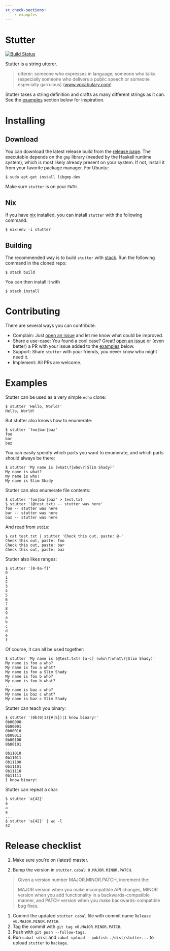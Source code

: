 ```yaml
---
sc_check-sections:
    - examples
---
```


# Stutter

[![Build Status](https://travis-ci.org/nmattia/stutter.svg?branch=master)](https://travis-ci.org/nmattia/stutter)

Stutter is a string utterer.

> utterer: someone who expresses in language; someone who talks (especially
> someone who delivers a public speech or someone especially garrulous)
> (www.vocabulary.com)

Stutter takes a string definition and crafts as many different strings as it
can. See the [examples](#examples) section below for inspiration.

# Installing

## Download

You can download the latest release build from the [release
page](https://github.com/nmattia/stutter/releases). The executable depends on
the `gmp` library (needed by the Haskell runtime system), which is most likely
already present on your system. If not, install it from your favorite package
manager. For Ubuntu:

``` shell
$ sudo apt-get install libgmp-dev
```

Make sure `stutter` is on your `PATH`.

## Nix

If you have [nix](http://nixos.org/nix/) installed, you can install `stutter`
with the following command:

``` shell
$ nix-env -i stutter
```

## Building

The recommended way is to build `stutter` with
[stack](https://docs.haskellstack.org/en/stable/README/). Run the following
command in the cloned repo:

``` shell
$ stack build
```

You can then install it with

``` shell
$ stack install
```

# Contributing

There are several ways you can contribute:

* Complain: Just [open an issue](https://github.com/nmattia/stutter/issues/new)
  and let me know what could be improved.
* Share a use-case: You found a cool case? Great! [open an
  issue](https://github.com/nmattia/stutter/issues/new) or (even better) a PR
  with your issue added to the [examples](#examples) below.
* Support: Share `stutter` with your friends, you never know who might need it.
* Implement: All PRs are welcome.

# Examples

Stutter can be used as a very simple `echo` clone:

``` shell
$ stutter 'Hello, World!'
Hello, World!
```

But stutter also knows how to enumerate:

``` shell
$ stutter 'foo|bar|baz'
foo
bar
baz
```

You can easily specify which parts you want to enumerate, and which parts
should always be there:

``` shell
$ stutter 'My name is (what\?|who\?|Slim Shady)'
My name is what?
My name is who?
My name is Slim Shady
```

Stutter can also enumerate file contents:

``` shell
$ stutter 'foo|bar|baz' > test.txt
$ stutter '(@test.txt) -- stutter was here'
foo -- stutter was here
bar -- stutter was here
baz -- stutter was here
```

And read from `stdin`:

``` shell
$ cat test.txt | stutter 'Check this out, paste: @-'
Check this out, paste: foo
Check this out, paste: bar
Check this out, paste: baz
```

Stutter also likes ranges:

``` shell
$ stutter '[0-9a-f]'
0
1
2
3
4
5
6
7
8
9
a
b
c
d
e
f
```

Of course, it can all be used together:
``` shell
$ stutter 'My name is (@test.txt) [a-c] (who\?|what\?|Slim Shady)'
My name is foo a who?
My name is foo a what?
My name is foo a Slim Shady
My name is foo b who?
My name is foo b what?
...
My name is baz c who?
My name is baz c what?
My name is baz c Slim Shady
```

Stutter can teach you binary:

``` shell
$ stutter '(0b(0|1){#|5})|I know binary!'
0b00000
0b00001
0b00010
0b00011
0b00100
0b00101
...
0b11010
0b11011
0b11100
0b11101
0b11110
0b11111
I know binary!
```

Stutter can repeat a char:

``` shell
$ stutter 'a{42}'
a
a
a
...
$ stutter 'a{42}' | wc -l
42
```

# Release checklist


1. Make sure you're on (latest) master.

1. Bump the version in `stutter.cabal`: `0.MAJOR.MINOR.PATCH`.

> Given a version number MAJOR.MINOR.PATCH, increment the:
>
> MAJOR version when you make incompatible API changes,
> MINOR version when you add functionality in a backwards-compatible manner, and
> PATCH version when you make backwards-compatible bug fixes.

1. Commit the updated `stutter.cabal` file with commit name `Release
   v0.MAJOR.MINOR.PATCH`.
1. Tag the commit with `git tag v0.MAJOR.MINOR.PATCH`.
1. Push with `git push --follow-tags`.
1. Run `cabal sdist` and `cabal upload --publish ./dist/stutter...` to upload
   `stutter` to `hackage`.
